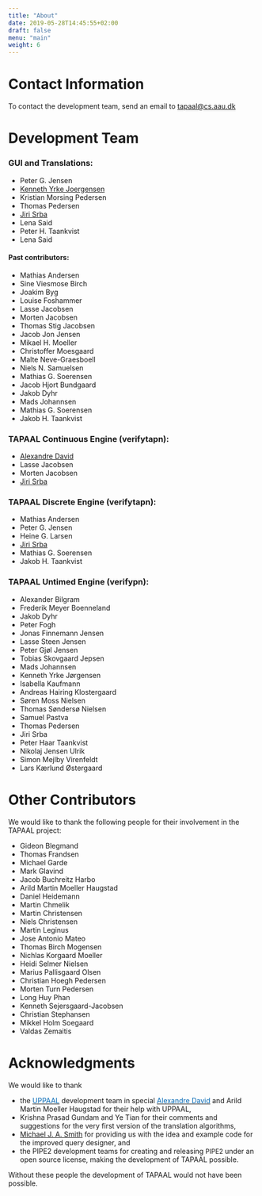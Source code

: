 ```yaml
---
title: "About"
date: 2019-05-28T14:45:55+02:00
draft: false
menu: "main"
weight: 6
---
```


# Contact Information


To contact the development team, send an email to [tapaal@cs.aau.dk](mailto:tapaal@cs.aau.dk)


# Development Team

### **GUI and Translations**:


*   Peter G. Jensen
*   [Kenneth Yrke Joergensen](http://yrke.dk)
*   Kristian Morsing Pedersen
*   Thomas Pedersen
*   [Jiri Srba](http://www.cs.aau.dk/~srba)
*   Lena Said
*   Peter H. Taankvist
*   Lena Said



#### **Past contributors:**

*   Mathias Andersen
*   Sine Viesmose Birch
*   Joakim Byg
*   Louise Foshammer
*   Lasse Jacobsen
*   Morten Jacobsen
*   Thomas Stig Jacobsen
*   Jacob Jon Jensen
*   Mikael H. Moeller
*   Christoffer Moesgaard
*   Malte Neve-Graesboell
*   Niels N. Samuelsen
*   Mathias G. Soerensen
*   Jacob Hjort Bundgaard
*   Jakob Dyhr
*   Mads Johannsen
*   Mathias G. Soerensen
*   Jakob H. Taankvist


### TAPAAL Continuous Engine (verifytapn):

*   [Alexandre David](http://www.cs.aau.dk/~adavid)
*   Lasse Jacobsen
*   Morten Jacobsen
*   [Jiri Srba](http://www.cs.aau.dk/~srba)

### TAPAAL Discrete Engine (verifytapn):

*   Mathias Andersen
*   Peter G. Jensen
*   Heine G. Larsen
*   [Jiri Srba](http://www.cs.aau.dk/~srba)
*   Mathias G. Soerensen
*   Jakob H. Taankvist

### TAPAAL Untimed Engine (verifypn):

*   Alexander Bilgram 
*   Frederik Meyer Boenneland 
*   Jakob Dyhr 
*   Peter Fogh 
*   Jonas Finnemann Jensen 
*   Lasse Steen Jensen 
*   Peter Gjøl Jensen 
*   Tobias Skovgaard Jepsen 
*   Mads Johannsen 
*   Kenneth Yrke Jørgensen 
*   Isabella Kaufmann 
*   Andreas Hairing Klostergaard 
*   Søren Moss Nielsen 
*   Thomas Søndersø Nielsen 
*   Samuel Pastva 
*   Thomas Pedersen 
*   Jiri Srba 
*   Peter Haar Taankvist 
*   Nikolaj Jensen Ulrik 
*   Simon Mejlby Virenfeldt 
*   Lars Kærlund Østergaard 


# Other Contributors

We would like to thank the following people for their involvement in the TAPAAL project:

*   Gideon Blegmand
*   Thomas Frandsen
*   Michael Garde
*   Mark Glavind
*   Jacob Buchreitz Harbo
*   Arild Martin Moeller Haugstad
*   Daniel Heidemann
*   Martin Chmelik
*   Martin Christensen
*   Niels Christensen
*   Martin Leginus
*   Jose Antonio Mateo
*   Thomas Birch Mogensen
*   Nichlas Korgaard Moeller
*   Heidi Selmer Nielsen
*   Marius Pallisgaard Olsen
*   Christian Hoegh Pedersen
*   Morten Turn Pedersen
*   Long Huy Phan
*   Kenneth Sejersgaard-Jacobsen
*   Christian Stephansen
*   Mikkel Holm Soegaard
*   Valdas Zemaitis

# Acknowledgments

We would like to thank

*   the [<span style="color: rgb(0, 102, 179); text-decoration: none; background: inherit; ">UPPAAL</span>](http://www.uppaal.org/) development team in special [<span style="color: rgb(0, 102, 179); text-decoration: none; background: inherit; ">Alexandre David</span>](http://www.cs.aau.dk/~adavid) and Arild Martin Moeller Haugstad for their help with UPPAAL, 
*   Krishna Prasad Gundam and Ye Tian for their comments and suggestions for the very first version of the translation algorithms, 
*   <span style="color: rgb(0, 102, 179); text-decoration: none; background: inherit; ">[Michael J. A. Smith](http://www.imm.dtu.dk/~mjas/ "Opens external link in new window")</span> for providing us with the idea and example code for the improved query designer, and 
*   the PIPE2 development teams for creating and releasing <span style="font-size: 12.92px; ">PIPE2 </span>under an open source license, making the development of TAPAAL possible.

Without these people the development of TAPAAL would not have been possible.
